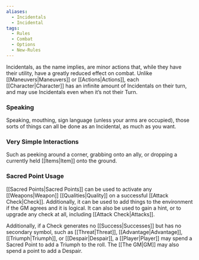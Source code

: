 ```yaml
---
aliases:
  - Incidentals
  - Incidental
tags:
  - Rules
  - Combat
  - Options
  - New-Rules
---
```

Incidentals, as the name implies, are minor actions that, while they have their utility, have a greatly reduced effect on combat. Unlike [[Maneuvers|Maneuvers]] or [[Actions|Actions]], each [[Character|Character]] has an infinite amount of Incidentals on their turn, and may use Incidentals even when it’s not their Turn.

### Speaking
Speaking, mouthing, sign language (unless your arms are occupied), those sorts of things can all be done as an Incidental, as much as you want.

### Very Simple Interactions
Such as peeking around a corner, grabbing onto an ally, or dropping a currently held [[Items|Item]] onto the ground.

### Sacred Point Usage
[[Sacred Points|Sacred Points]] can be used to activate any [[Weapons|Weapon]] [[Qualities|Quality]] on a successful [[Attack Check|Check]]. Additionally, it can be used to add things to the environment if the GM agrees and it is logical. It can also be used to gain a hint, or to upgrade any check at all, including [[Attack Check|Attacks]].

Additionally, if a Check generates no [[Success|Successes]] but has no secondary symbol, such as [[Threat|Threat]], [[Advantage|Advantage]], [[Triumph|Triumph]], or [[Despair|Despair]], a [[Player|Player]] may spend a Sacred Point to add a Triumph to the roll. The [[The GM|GM]] may also spend a point to add a Despair.